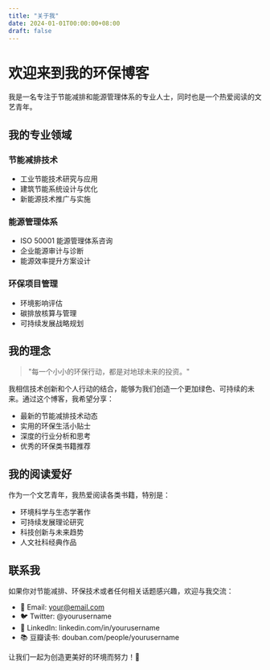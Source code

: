 ```yaml
---
title: "关于我"
date: 2024-01-01T00:00:00+08:00
draft: false
---
```


# 欢迎来到我的环保博客

我是一名专注于节能减排和能源管理体系的专业人士，同时也是一个热爱阅读的文艺青年。

## 我的专业领域

### 节能减排技术
- 工业节能技术研究与应用
- 建筑节能系统设计与优化
- 新能源技术推广与实施

### 能源管理体系
- ISO 50001 能源管理体系咨询
- 企业能源审计与诊断
- 能源效率提升方案设计

### 环保项目管理
- 环境影响评估
- 碳排放核算与管理
- 可持续发展战略规划

## 我的理念

> "每一个小小的环保行动，都是对地球未来的投资。"

我相信技术创新和个人行动的结合，能够为我们创造一个更加绿色、可持续的未来。通过这个博客，我希望分享：

- 最新的节能减排技术动态
- 实用的环保生活小贴士
- 深度的行业分析和思考
- 优秀的环保类书籍推荐

## 我的阅读爱好

作为一个文艺青年，我热爱阅读各类书籍，特别是：

- 环境科学与生态学著作
- 可持续发展理论研究
- 科技创新与未来趋势
- 人文社科经典作品

## 联系我

如果你对节能减排、环保技术或者任何相关话题感兴趣，欢迎与我交流：

- 📧 Email: your@email.com
- 🐦 Twitter: @yourusername
- 💼 LinkedIn: linkedin.com/in/yourusername
- 📚 豆瓣读书: douban.com/people/yourusername

让我们一起为创造更美好的环境而努力！🌱

